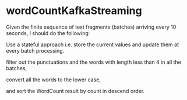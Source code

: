 # wordCountKafkaStreaming
Given the finite sequence of text fragments (batches) arriving every 10 seconds, I should do the following: 

Use a stateful approach i.e. store the current values and update them at every batch processing. 

filter out the punctuations and the words with length less than 4 in all the batches, 

convert all the words to the lower case, 

and sort the WordCount result by count in descend order.  
